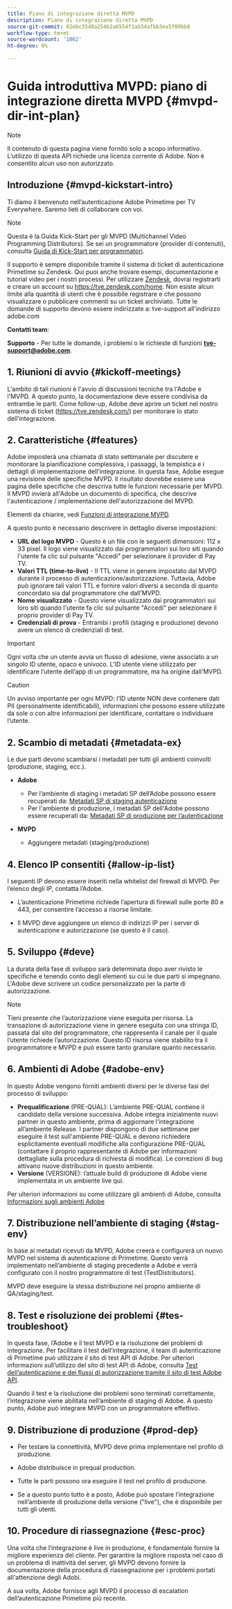 ```yaml
---
title: Piano di integrazione diretta MVPD
description: Piano di integrazione diretta MVPD
source-git-commit: 02ebc3548a254b2a6554f1ab34afbb3ea5f09bb8
workflow-type: tm+mt
source-wordcount: '1062'
ht-degree: 0%

---
```


# Guida introduttiva MVPD: piano di integrazione diretta MVPD {#mvpd-dir-int-plan}

>[!NOTE]
>
>Il contenuto di questa pagina viene fornito solo a scopo informativo. L’utilizzo di questa API richiede una licenza corrente di Adobe. Non è consentito alcun uso non autorizzato.

## Introduzione {#mvpd-kickstart-intro}

Ti diamo il benvenuto nell’autenticazione Adobe Primetime per TV Everywhere.  Saremo lieti di collaborare con voi.

>[!NOTE]
>
>Questa è la Guida Kick-Start per gli MVPD (Multichannel Video Programming Distributors). Se sei un programmatore (provider di contenuti), consulta [Guida di Kick-Start per programmatori](/help/authentication/programmer-kickstart-guide.md).

Il supporto è sempre disponibile tramite il sistema di ticket di autenticazione Primetime su Zendesk. Qui puoi anche trovare esempi, documentazione e tutorial video per i nostri processi. Per utilizzare [Zendesk](https://adobeprimetime.zendesk.com/), dovrai registrarti e creare un account su https://tve.zendesk.com/home. Non esiste alcun limite alla quantità di utenti che è possibile registrare e che possono visualizzare o pubblicare commenti su un ticket archiviato. Tutte le domande di supporto devono essere indirizzate a: tve-support all&#39;indirizzo adobe.com

**Contatti team**:

**Supporto** - Per tutte le domande, i problemi o le richieste di funzioni **tve-support@adobe.com**.

## 1. Riunioni di avvio {#kickoff-meetings}

L&#39;ambito di tali riunioni è l&#39;avvio di discussioni tecniche tra l&#39;Adobe e l&#39;MVPD. A questo punto, la documentazione deve essere condivisa da entrambe le parti. Come follow-up, Adobe deve aprire un ticket nel nostro sistema di ticket (https://tve.zendesk.com/) per monitorare lo stato dell’integrazione.

## 2. Caratteristiche {#features}

Adobe imposterà una chiamata di stato settimanale per discutere e monitorare la pianificazione complessiva, i passaggi, la tempistica e i dettagli di implementazione dell’integrazione. In questa fase, Adobe esegue una revisione delle specifiche MVPD. Il risultato dovrebbe essere una pagina delle specifiche che descriva tutte le funzioni necessarie per MVPD. Il MVPD invierà all&#39;Adobe un documento di specifica, che descrive l&#39;autenticazione / implementazione dell&#39;autorizzazione del MVPD.

Elementi da chiarire, vedi [Funzioni di integrazione MVPD](/help/authentication/mvpd-integr-features.md).

A questo punto è necessario descrivere in dettaglio diverse impostazioni:

* **URL del logo MVPD** - Questo è un file con le seguenti dimensioni: 112 x 33 pixel. Il logo viene visualizzato dai programmatori sui loro siti quando l&#39;utente fa clic sul pulsante &quot;Accedi&quot; per selezionare il provider di Pay TV.
* **Valori TTL (time-to-live)** - Il TTL viene in genere impostato dal MVPD durante il processo di autenticazione/autorizzazione. Tuttavia, Adobe può ignorare tali valori TTL e fornire valori diversi a seconda di quanto concordato sia dal programmatore che dall’MVPD.
* **Nome visualizzato** - Questo viene visualizzato dai programmatori sui loro siti quando l&#39;utente fa clic sul pulsante &quot;Accedi&quot; per selezionare il proprio provider di Pay TV.
* **Credenziali di prova** - Entrambi i profili (staging e produzione) devono avere un elenco di credenziali di test.

>[!IMPORTANT]
>
>Ogni volta che un utente avvia un flusso di adesione, viene associato a un singolo ID utente, opaco e univoco.  L’ID utente viene utilizzato per identificare l’utente dell’app di un programmatore, ma ha origine dall’MVPD.

>[!CAUTION]
>
>Un avviso importante per ogni MVPD: l’ID utente NON deve contenere dati PII (personalmente identificabili), informazioni che possono essere utilizzate da sole o con altre informazioni per identificare, contattare o individuare l’utente.

## 2. Scambio di metadati {#metadata-ex}

Le due parti devono scambiarsi i metadati per tutti gli ambienti coinvolti (produzione, staging, ecc.).

* **Adobe**
   * Per l’ambiente di staging i metadati SP dell’Adobe possono essere recuperati da: [Metadati SP di staging autenticazione](https://sp.auth-staging.adobe.com/sp/metadata)
   * Per l&#39;ambiente di produzione, i metadati SP dell&#39;Adobe possono essere recuperati da: [Metadati SP di produzione per l’autenticazione](https://sp.auth.adobe.com/sp/metadata)

* **MVPD**
   * Aggiungere metadati (staging/produzione)

## 4. Elenco IP consentiti {#allow-ip-list}

I seguenti IP devono essere inseriti nella whitelist del firewall di MVPD. Per l’elenco degli IP, contatta l’Adobe.

* L’autenticazione Primetime richiede l’apertura di firewall sulle porte 80 e 443, per consentire l’accesso a risorse limitate.

* Il MVPD deve aggiungere un elenco di indirizzi IP per i server di autenticazione e autorizzazione (se questo è il caso).

## 5. Sviluppo {#deve}

La durata della fase di sviluppo sarà determinata dopo aver rivisto le specifiche e tenendo conto degli elementi su cui le due parti si impegnano. L&#39;Adobe deve scrivere un codice personalizzato per la parte di autorizzazione.

>[!NOTE]
>
>Tieni presente che l’autorizzazione viene eseguita per risorsa. La transazione di autorizzazione viene in genere eseguita con una stringa ID, passata dal sito del programmatore, che rappresenta il canale per il quale l’utente richiede l’autorizzazione. Questo ID risorsa viene stabilito tra il programmatore e MVPD e può essere tanto granulare quanto necessario.

## 6. Ambienti di Adobe {#adobe-env}

In questo Adobe vengono forniti ambienti diversi per le diverse fasi del processo di sviluppo:

* **Prequalificazione** (PRE-QUAL): L’ambiente PRE-QUAL contiene il candidato della versione successiva. Adobe integra inizialmente nuovi partner in questo ambiente, prima di aggiornare l’integrazione all’ambiente Release. I partner dispongono di due settimane per eseguire il test sull&#39;ambiente PRE-QUAL e devono richiedere esplicitamente eventuali modifiche alla configurazione PRE-QUAL (contattare il proprio rappresentante di Adobe per informazioni dettagliate sulla procedura di richiesta di modifica). Le correzioni di bug attivano nuove distribuzioni in questo ambiente.
* **Versione** (VERSIONE): l’attuale build di produzione di Adobe viene implementata in un ambiente live qui.

Per ulteriori informazioni su come utilizzare gli ambienti di Adobe, consulta [Informazioni sugli ambienti Adobe](/help/authentication/understanding-the-adobe-environments.md)

## 7. Distribuzione nell’ambiente di staging {#stag-env}

In base ai metadati ricevuti da MVPD, Adobe creerà e configurerà un nuovo MVPD nel sistema di autenticazione di Primetime. Questo verrà implementato nell’ambiente di staging precedente a Adobe e verrà configurato con il nostro programmatore di test (TestDistributors).

MVPD deve eseguire la stessa distribuzione nel proprio ambiente di QA/staging/test.

## 8. Test e risoluzione dei problemi {#tes-troubleshoot}

In questa fase, l’Adobe e il test MVPD e la risoluzione dei problemi di integrazione. Per facilitare il test dell’integrazione, il team di autenticazione di Primetime può utilizzare il sito di test API di Adobe. Per ulteriori informazioni sull’utilizzo del sito di test API di Adobe, consulta [Test dell’autenticazione e dei flussi di autorizzazione tramite il sito di test Adobe API](/help/authentication/test-authn-authz-flows-using-adobes-api-test-site.md).

Quando il test e la risoluzione dei problemi sono terminati correttamente, l’integrazione viene abilitata nell’ambiente di staging di Adobe. A questo punto, Adobe può integrare MVPD con un programmatore effettivo.

## 9. Distribuzione di produzione {#prod-dep}

* Per testare la connettività, MVPD deve prima implementare nel profilo di produzione.

* Adobe distribuisce in prequal production.

* Tutte le parti possono ora eseguire il test nel profilo di produzione.

* Se a questo punto tutto è a posto, Adobe può spostare l’integrazione nell’ambiente di produzione della versione (&quot;live&quot;), che è disponibile per tutti gli utenti.

## 10. Procedure di riassegnazione {#esc-proc}

Una volta che l’integrazione è live in produzione, è fondamentale fornire la migliore esperienza del cliente. Per garantire la migliore risposta nel caso di un problema di inattività del server, gli MVPD devono fornire la documentazione della procedura di riassegnazione per i problemi portati all&#39;attenzione degli Adobi.

A sua volta, Adobe fornisce agli MVPD il processo di escalation dell’autenticazione Primetime più recente.


<!--- [!RELATEDINFORMATION]
>
>* [Programmer Kickstart Guide](/help/authentication/programmer-kickstart-guide.md)
>* [MVPD Integration Guide](/help/authentication/mvpd-integr-features.md)
-->

